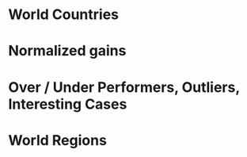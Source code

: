 # World Countries

# Normalized gains

# Over / Under Performers, Outliers, Interesting Cases

# World Regions
